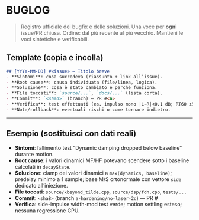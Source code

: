 # BUGLOG

> Registro ufficiale dei bugfix e delle soluzioni. Una voce per **ogni** issue/PR chiusa.
> Ordine: dal più recente al più vecchio. Mantieni le voci sintetiche e verificabili.

## Template (copia e incolla)
```markdown
## [YYYY-MM-DD] #<issue> — Titolo breve
- **Sintomi**: cosa succedeva (riassunto + link all’issue).
- **Root cause**: causa individuata (file/linea, logica).
- **Soluzione**: cosa è stato cambiato e perché funziona.
- **File toccati**: `source/...`, `docs/...` (lista corta).
- **Commit**: `<sha8>` (branch) — PR #<n>
- **Verifica**: test effettuati (es. impulso mono |L−R|<0.1 dB; RT60 ±5%).
- **Note/rollback**: eventuali rischi o come tornare indietro.
```

---

## Esempio (sostituisci con dati reali)
- **Sintomi**: fallimento test “Dynamic damping dropped below baseline” durante motion.
- **Root cause**: i valori dinamici MF/HF potevano scendere sotto i baseline calcolati in `decayState`.
- **Soluzione**: clamp dei valori dinamici a `max(dynamics, baseline)`; predelay minimo a 1 sample; base M/S ortonormale con vettore `side` dedicato all’iniezione.
- **File toccati**: `source/kbeyond_tilde.cpp`, `source/dsp/fdn.cpp`, `tests/...`
- **Commit**: `<sha8>` (branch `a-hardening/no-laser-2d`) — PR #<n>
- **Verifica**: side-impulse width-mod test verde; motion settling esteso; nessuna regressione CPU.
